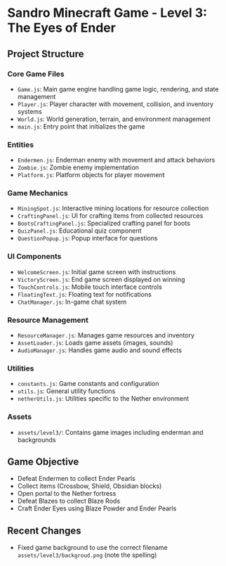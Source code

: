 # Sandro Minecraft Game - Level 3: The Eyes of Ender

## Project Structure

### Core Game Files
- `Game.js`: Main game engine handling game logic, rendering, and state management
- `Player.js`: Player character with movement, collision, and inventory systems
- `World.js`: World generation, terrain, and environment management
- `main.js`: Entry point that initializes the game

### Entities
- `Endermen.js`: Enderman enemy with movement and attack behaviors
- `Zombie.js`: Zombie enemy implementation
- `Platform.js`: Platform objects for player movement

### Game Mechanics
- `MiningSpot.js`: Interactive mining locations for resource collection
- `CraftingPanel.js`: UI for crafting items from collected resources
- `BootsCraftingPanel.js`: Specialized crafting panel for boots
- `QuizPanel.js`: Educational quiz component
- `QuestionPopup.js`: Popup interface for questions

### UI Components
- `WelcomeScreen.js`: Initial game screen with instructions
- `VictoryScreen.js`: End game screen displayed on winning
- `TouchControls.js`: Mobile touch interface controls
- `FloatingText.js`: Floating text for notifications
- `ChatManager.js`: In-game chat system

### Resource Management
- `ResourceManager.js`: Manages game resources and inventory
- `AssetLoader.js`: Loads game assets (images, sounds)
- `AudioManager.js`: Handles game audio and sound effects

### Utilities
- `constants.js`: Game constants and configuration
- `utils.js`: General utility functions
- `netherUtils.js`: Utilities specific to the Nether environment

### Assets
- `assets/level3/`: Contains game images including enderman and backgrounds

## Game Objective
- Defeat Endermen to collect Ender Pearls
- Collect items (Crossbow, Shield, Obsidian blocks)
- Open portal to the Nether fortress
- Defeat Blazes to collect Blaze Rods
- Craft Ender Eyes using Blaze Powder and Ender Pearls

## Recent Changes
- Fixed game background to use the correct filename `assets/level3/backgroud.png` (note the spelling)
